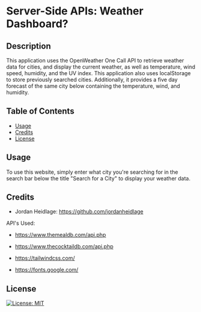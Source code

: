 
# Server-Side APIs: Weather Dashboard?

<!-- Live Link:  https://jordanheidlage.github.io/whatsForDinner/ -->

## Description

This application uses the OpenWeather One Call API to retrieve weather data for cities, and display the current weather, as well as temperature, wind speed, humidity, and the UV index. This application also uses localStorage to store previously searched cities. Additionally, it provides a five day forecast of the same city below containing the temperature, wind, and humidity.

## Table of Contents

- [Usage](#usage)
- [Credits](#credits)
- [License](#license)

## Usage

To use this website, simply enter what city you're searching for in the search bar below the title "Search for a City" to display your weather data.

  <!-- ![ReadMe Image](/assets/ReadMe.png) -->


## Credits

*  Jordan Heidlage:  https://github.com/jordanheidlage


API's Used:
*  https://www.themealdb.com/api.php
*  https://www.thecocktaildb.com/api.php

*  https://tailwindcss.com/
*  https://fonts.google.com/

## License

[![License: MIT](https://img.shields.io/badge/License-MIT-yellow.svg)](https://opensource.org/licenses/MIT)
